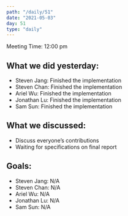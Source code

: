 ```yaml
---
path: "/daily/51"
date: "2021-05-03"
day: 51
type: "daily"
---
```


<!-- Output copied to clipboard! -->


Meeting Time: 12:00 pm


## What we did yesterday:



*   Steven Jang: Finished the implementation
*   Steven Chan: Finished the implementation
*   Ariel Wu: Finished the implementation
*   Jonathan Lu: Finished the implementation
*   Sam Sun: Finished the implementation


## What we discussed:



*   Discuss everyone’s contributions
*   Waiting for specifications on final report 


## Goals:



*   Steven Jang: N/A
*   Steven Chan: N/A
*   Ariel Wu: N/A
*   Jonathan Lu: N/A
*   Sam Sun: N/A